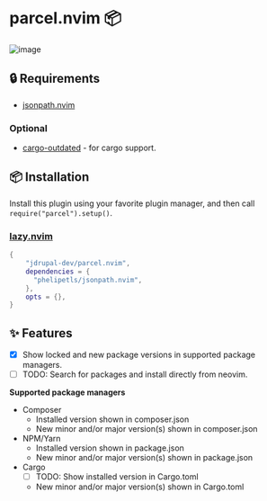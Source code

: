 # parcel.nvim :package:

![image](https://github.com/jdrupal-dev/parcel.nvim/assets/13871894/452057ac-ec01-4ac3-b5b0-ed59bd4b51ce)

## :lock: Requirements

- [jsonpath.nvim](https://github.com/phelipetls/jsonpath.nvim)

### Optional
- [cargo-outdated](https://github.com/kbknapp/cargo-outdated) - for cargo support.

## :package: Installation

Install this plugin using your favorite plugin manager, and then call
`require("parcel").setup()`.

### [lazy.nvim](https://github.com/folke/lazy.nvim)

```lua
{
    "jdrupal-dev/parcel.nvim",
    dependencies = {
      "phelipetls/jsonpath.nvim",
    },
    opts = {},
}
```
## :sparkles: Features

- [x] Show locked and new package versions in supported package managers.
- [ ] TODO: Search for packages and install directly from neovim.

**Supported package managers**
- Composer
  - Installed version shown in composer.json
  - New minor and/or major version(s) shown in composer.json
- NPM/Yarn
  - Installed version shown in package.json
  - New minor and/or major version(s) shown in package.json
- Cargo
  - [ ] TODO: Show installed version in Cargo.toml
  - New minor and/or major version(s) shown in Cargo.toml
